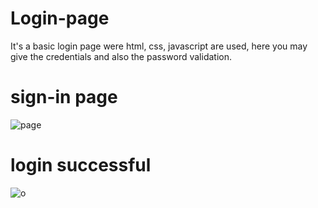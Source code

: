 # Login-page
It's a basic login page were html, css, javascript are used, here you may give the credentials and also the password validation.
<br>
<h1> sign-in page</h1>

  ![page](https://user-images.githubusercontent.com/70971734/147694939-0240bb78-6a45-4fd4-807b-bb2a529e86d8.jpeg)

<h1> login successful</h1>

  ![o](https://user-images.githubusercontent.com/70971734/147695419-fe4be8df-a119-44d8-bb4a-1aae87f46ccf.jpeg)


